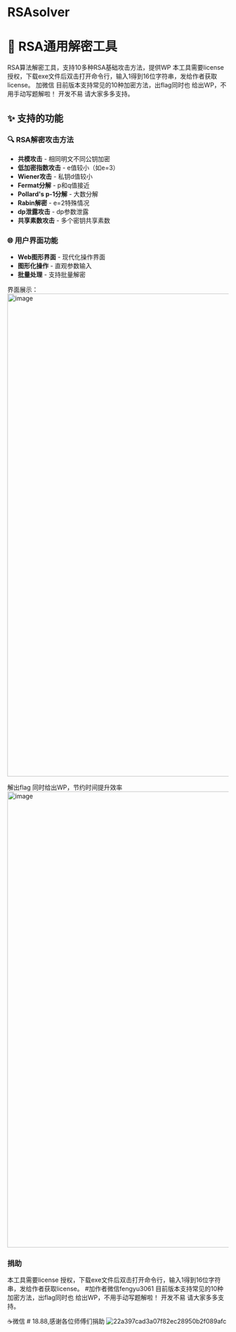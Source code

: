# RSAsolver

# 🔐 RSA通用解密工具
RSA算法解密工具，支持10多种RSA基础攻击方法，提供WP
本工具需要license 授权，下载exe文件后双击打开命令行，输入1得到16位字符串，发给作者获取license。   加微信
目前版本支持常见的10种加密方法，出flag同时也 给出WP，不用手动写题解啦！
开发不易 请大家多多支持。
## ✨ 支持的功能

### 🔍 RSA解密攻击方法
- **共模攻击** - 相同明文不同公钥加密
- **低加密指数攻击** - e值较小（如e=3）
- **Wiener攻击** - 私钥d值较小
- **Fermat分解** - p和q值接近
- **Pollard's p-1分解** - 大数分解
- **Rabin解密** - e=2特殊情况
- **dp泄露攻击** - dp参数泄露
- **共享素数攻击** - 多个密钥共享素数

### 🌐 用户界面功能
- **Web图形界面** - 现代化操作界面
- **图形化操作** - 直观参数输入
- **批量处理** - 支持批量解密

界面展示：
<img width="1887" height="1098" alt="image" src="https://github.com/user-attachments/assets/7659ee75-f77d-41b0-bcfc-814df0bbec0e" />

解出flag  同时给出WP，节约时间提升效率
<img width="1100" height="1037" alt="image" src="https://github.com/user-attachments/assets/cfcaaeb6-e266-4059-a7b3-503110d7667c" />

### 捐助
本工具需要license 授权，下载exe文件后双击打开命令行，输入1得到16位字符串，发给作者获取license。      #加作者微信fengyu3061
目前版本支持常见的10种加密方法，出flag同时也 给出WP，不用手动写题解啦！
开发不易 请大家多多支持。      

☕微信      # 18.88,感谢各位师傅们捐助
![22a397cad3a07f82ec28950b2f089afc](https://github.com/user-attachments/assets/b7a8bacb-1476-4c8f-a4c5-3a6da3df94a6)






